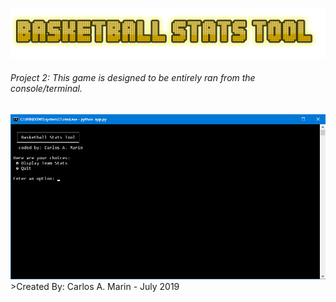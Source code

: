 
![Basketball Stats Tool](logo.png)
###### Project 2: *This game is designed to be entirely ran from the console/terminal.*
![Preview](SS.png)
        >Created By: Carlos A. Marin - July 2019
